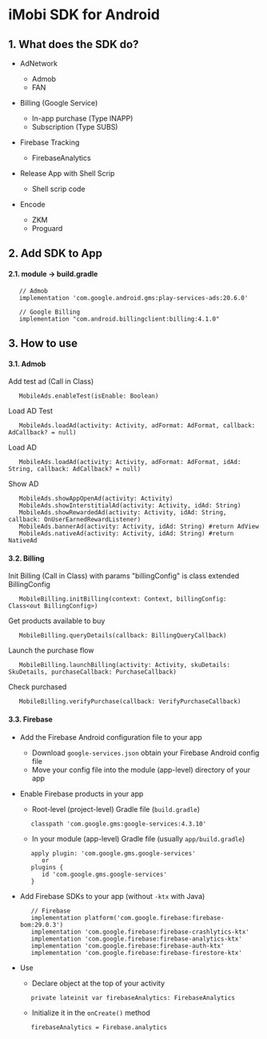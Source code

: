 # iMobi SDK for Android

## 1. What does the SDK do?

 - AdNetwork
   + Admob
   + FAN

 - Billing (Google Service)
   + In-app purchase (Type INAPP)
   + Subscription (Type SUBS)
   
 - Firebase Tracking
   + FirebaseAnalytics

 - Release App with Shell Scrip
   + Shell scrip code
   
- Encode
   + ZKM
   + Proguard


## 2. Add SDK to App

#### 2.1. module -> build.gradle
```
   // Admob
   implementation 'com.google.android.gms:play-services-ads:20.6.0'
   
   // Google Billing
   implementation "com.android.billingclient:billing:4.1.0"
```

## 3. How to use

#### 3.1. Admob
Add test ad (Call in Class<out Application>)
```
   MobileAds.enableTest(isEnable: Boolean)
```

Load AD Test
```
   MobileAds.loadAd(activity: Activity, adFormat: AdFormat, callback: AdCallback? = null)
```

Load AD
```
   MobileAds.loadAd(activity: Activity, adFormat: AdFormat, idAd: String, callback: AdCallback? = null)
```

Show AD
```
   MobileAds.showAppOpenAd(activity: Activity)
   MobileAds.showInterstitialAd(activity: Activity, idAd: String)
   MobileAds.showRewardedAd(activity: Activity, idAd: String, callback: OnUserEarnedRewardListener)
   MobileAds.bannerAd(activity: Activity, idAd: String) #return AdView
   MobileAds.nativeAd(activity: Activity, idAd: String) #return NativeAd
```

#### 3.2. Billing
Init Billing (Call in Class<out Application>) with params "billingConfig" is class extended BillingConfig
```
   MobileBilling.initBilling(context: Context, billingConfig: Class<out BillingConfig>)
```

Get products available to buy
```
   MobileBilling.queryDetails(callback: BillingQueryCallback)
```

Launch the purchase flow
```
   MobileBilling.launchBilling(activity: Activity, skuDetails: SkuDetails, purchaseCallback: PurchaseCallback)
```

Check purchased
```
   MobileBilling.verifyPurchase(callback: VerifyPurchaseCallback)
```

#### 3.3. Firebase
 - Add the Firebase Android configuration file to your app
   + Download ``google-services.json`` obtain your Firebase Android config file
   + Move your config file into the module (app-level) directory of your app
 
- Enable Firebase products in your app
   + Root-level (project-level) Gradle file (``build.gradle``)
   ```
      classpath 'com.google.gms:google-services:4.3.10'
   ```
   
   + In your module (app-level) Gradle file (usually ``app/build.gradle``)
   ```
      apply plugin: 'com.google.gms.google-services'
         or
      plugins {
         id 'com.google.gms.google-services'
      }
   ```

 - Add Firebase SDKs to your app (without ``-ktx`` with Java)
   ```
      // Firebase
      implementation platform('com.google.firebase:firebase-bom:29.0.3')
      implementation 'com.google.firebase:firebase-crashlytics-ktx'
      implementation 'com.google.firebase:firebase-analytics-ktx'
      implementation 'com.google.firebase:firebase-auth-ktx'
      implementation 'com.google.firebase:firebase-firestore-ktx'
   ```
   
 - Use
   + Declare object at the top of your activity
   ```
      private lateinit var firebaseAnalytics: FirebaseAnalytics
   ```
   + Initialize it in the ``onCreate()`` method
   ```
      firebaseAnalytics = Firebase.analytics
   ```